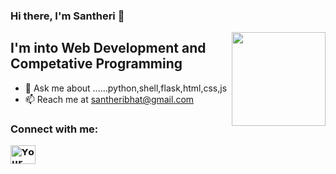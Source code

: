 
### Hi there, I'm Santheri 👋

<img align='right' src='https://github.com/Rishit-dagli/Rishit-dagli/blob/master/images/octocat-anime.gif' width='150"'>

## I'm into Web Development and Competative Programming

- 💬 Ask me about ......python,shell,flask,html,css,js
- 📫 Reach me at santheribhat@gmail.com

### Connect with me:

<a href="https://instagram.com/𝗬𝗼𝘂𝗿 𝗶𝗻𝘀𝘁𝗮𝗴𝗿𝗮𝗺 𝘂𝘀𝗲𝗿𝗻𝗮𝗺𝗲" target="blank"><img align="center" src="https://raw.githubusercontent.com/rahuldkjain/github-profile-readme-generator/master/src/images/icons/Social/instagram.svg" alt="𝗬𝗼𝘂𝗿 𝗶𝗻𝘀𝘁𝗮𝗴𝗿𝗮𝗺 𝘂𝘀𝗲𝗿𝗻𝗮𝗺𝗲" height="30" width="40" /></a>
